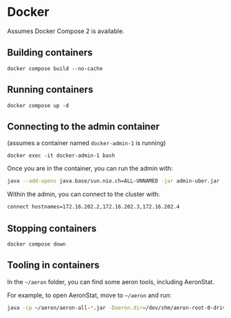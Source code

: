 # Docker

Assumes Docker Compose 2 is available.

## Building containers

`docker compose build --no-cache`

## Running containers

`docker compose up -d`

## Connecting to the admin container

(assumes a container named `docker-admin-1` is running)

`docker exec -it docker-admin-1 bash`

Once you are in the container, you can run the admin with:

```bash
java --add-opens java.base/sun.nio.ch=ALL-UNNAMED -jar admin-uber.jar
```

Within the admin, you can connect to the cluster with:

```bash
connect hostnames=172.16.202.2,172.16.202.3,172.16.202.4
```

## Stopping containers

`docker compose down`

## Tooling in containers

In the `~/aeron` folder, you can find some aeron tools, including AeronStat.

For example, to open AeronStat, move to `~/aeron` and run:

```bash
java -cp ~/aeron/aeron-all-*.jar -Daeron.dir=/dev/shm/aeron-root-0-driver io.aeron.samples.AeronStat
```